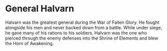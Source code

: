 # General Halvarn
Halvarn was the greatest general during the War of Fallen Glory. He fought alongside his men and never backed down from a battle. While under siege, he gave many of his rations to his soldiers. Halvarn was the one who pierced through the enemy defenses into the Shrine of Elements and blew the Horn of Awakening.